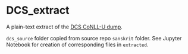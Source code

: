 # DCS_extract
A plain-text extract of the 
[DCS CoNLL-U dump](https://github.com/OliverHellwig/sanskrit/tree/master/dcs/data/conllu).

`dcs_source` folder copied from source repo `sanskrit` folder.
See Jupyter Notebook for creation of corresponding files in `extracted`.
